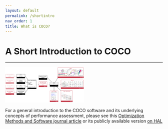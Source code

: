 ```yaml
---
layout: default
permalink: /shortintro
nav_order: 1
title: What is COCO?
---
```


# A Short Introduction to COCO  #
---


<img src="/shortintro/coco.png" width="50%">

For a general introduction to the COCO software and its underlying concepts of performance assessment, please see this [Optimization Methods and Software journal article](https://www.tandfonline.com/doi/abs/10.1080/10556788.2020.1808977) or its publicly available version [on HAL](https://hal.inria.fr/hal-01294124v4/document)



<link rel="stylesheet" href="{{ '/assets/css/custom.css' | relative_url }}"/>
